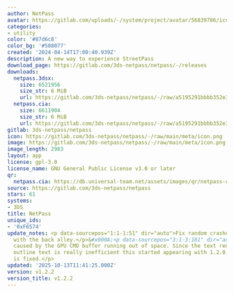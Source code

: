 ```yaml
---
author: NetPass
avatar: https://gitlab.com/uploads/-/system/project/avatar/56839786/icon.png
categories:
- utility
color: '#87d6c8'
color_bg: '#508077'
created: '2024-04-14T17:00:40.939Z'
description: A new way to experience StreetPass
download_page: https://gitlab.com/3ds-netpass/netpass/-/releases
downloads:
  netpass.3dsx:
    size: 6521956
    size_str: 6 MiB
    url: https://gitlab.com/3ds-netpass/netpass/-/raw/a5195291bbbb352e35c7a6a4cd6be31e10ba8597/netpass.3dsx?inline=false
  netpass.cia:
    size: 6611904
    size_str: 6 MiB
    url: https://gitlab.com/3ds-netpass/netpass/-/raw/a5195291bbbb352e35c7a6a4cd6be31e10ba8597/netpass.cia?inline=false
gitlab: 3ds-netpass/netpass
icon: https://gitlab.com/3ds-netpass/netpass/-/raw/main/meta/icon.png
image: https://gitlab.com/3ds-netpass/netpass/-/raw/main/meta/icon.png
image_length: 2983
layout: app
license: gpl-3.0
license_name: GNU General Public License v3.0 or later
qr:
  netpass.cia: https://db.universal-team.net/assets/images/qr/netpass-cia.png
source: https://gitlab.com/3ds-netpass/netpass
stars: 61
systems:
- 3DS
title: NetPass
unique_ids:
- '0xF6574'
update_notes: <p data-sourcepos="1:1-1:51" dir="auto">Fix random crashes, especially
  with the back alley.</p>&#x000A;<p data-sourcepos="3:1-3:181" dir="auto">These were
  caused by the GPU CMD buffer running out of space. Since the text rendering for
  outline text is really inefficient this started appearing with 1.2.0, but now it
  is fixed.</p>
updated: '2025-10-13T11:41:25.000Z'
version: v1.2.2
version_title: v1.2.2
---
```

